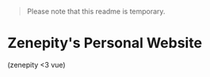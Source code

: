 > Please note that this readme is temporary.

# Zenepity's Personal Website







(zenepity <3 vue)
